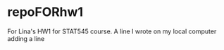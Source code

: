 # repoFORhw1
For Lina's HW1 for STAT545 course.
A   l i n e   I   w r o t e   o n   m y   l o c a l   c o m p u t e r  
 a d d i n g   a   l i n e  
 